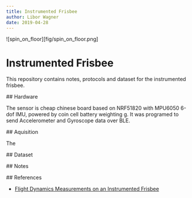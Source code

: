 ```yaml
---
title: Instrumented Frisbee
author: Libor Wagner
date: 2019-04-28
---
```



![spin_on_floor][fig/spin_on_floor.png]

# Instrumented Frisbee

This repository contains notes, protocols and dataset for the instrumented frisbee.

## Hardware

The sensor is cheap chinese board based on NRF51820 with MPU6050 6-dof IMU, powered by coin cell battery weighting g. It was programed to send Accelerometer and Gyroscope data over BLE.

## Aquisition

The 

## Dataset




## Notes

## References

 - [Flight Dynamics Measurements on an Instrumented Frisbee](https://www.lpl.arizona.edu/~rlorenz/frisbee/MSTfrisbee.pdf)
